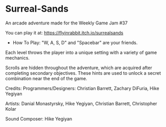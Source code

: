 # Surreal-Sands
An arcade adventure made for the Weekly Game Jam #37

You can play it at: https://flyinrabbit.itch.io/surrealsands

* How To Play: 
"W, A, S, D" and "Spacebar" are your friends.

Each level throws the player into a unique setting with a variety of game mechanics.

Scrolls are hidden throughout the adventure, which are acquired after completing secondary objectives. These hints are used to unlock a secret combination near the end of the game.

Credits: 
Programmers/Designers: Christian Barrett, Zachary DiFuria, Hike Yegiyan

Artists: Danial Monastyrsky, Hike Yegiyan, Christian Barrett, Christopher Kolar

Sound Composer: Hike Yegiyan
